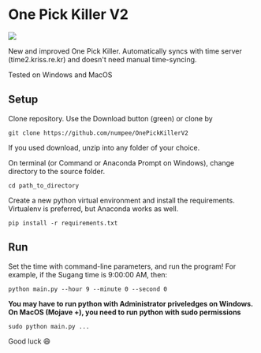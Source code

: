 # One Pick Killer V2 

![](https://img.shields.io/badge/python-3.6+-blue.svg)

New and improved One Pick Killer. Automatically syncs with time server (time2.kriss.re.kr)
and doesn't need manual time-syncing.

Tested on Windows and MacOS

## Setup
Clone repository. Use the Download button (green) or clone by
```
git clone https://github.com/numpee/OnePickKillerV2
```
If you used download, unzip into any folder of your choice.

On terminal (or Command or Anaconda Prompt on Windows), change directory to the source folder. 
```
cd path_to_directory
```

Create a new python virtual environment and install the requirements. Virtualenv is preferred, but Anaconda works as well.

```
pip install -r requirements.txt
```


## Run 

Set the time with command-line parameters, and run the program!
For example, if the Sugang time is 9:00:00 AM, then:

```
python main.py --hour 9 --minute 0 --second 0
```

**You may have to run python with Administrator priveledges on Windows. On MacOS (Mojave +), you need to run python with sudo permissions**

```
sudo python main.py ...
```

Good luck :smile:
